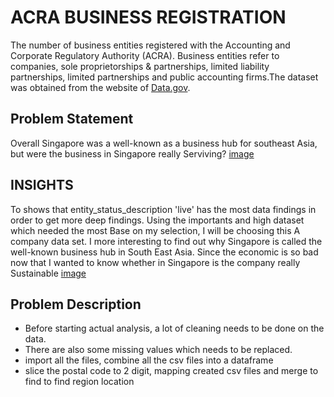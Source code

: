 # ACRA BUSINESS REGISTRATION

The number of business entities registered with the Accounting and Corporate Regulatory Authority (ACRA). Business entities refer to companies, sole proprietorships & partnerships, limited liability partnerships, limited partnerships and public accounting firms.The dataset was obtained from the website of [Data.gov]. 

## Problem Statement
Overall Singapore was a well-known as a business hub for southeast Asia, but were the business in Singapore really Serviving?
[image](https://user-images.githubusercontent.com/74976732/126266711-4c01b85c-3e55-44a0-9bb8-e50d1b35b4df.png)

## INSIGHTS
To shows that entity_status_description 'live' has the most data findings in order to get more deep findings. Using the importants and high dataset which needed the most
Base on my selection, I will be choosing this A company data set. I more interesting to find out why Singapore is called the well-known business hub in South East Asia.
Since the economic is so bad now that I wanted to know whether in Singapore is the company really Sustainable
[image](https://user-images.githubusercontent.com/74976732/126267489-914b2eda-89f8-4450-9250-a6edc1519023.png)

## Problem Description 
* Before starting actual analysis, a lot of cleaning needs to be done on the data. 
* There are also some missing values which needs to be replaced. 
* import all the files, combine all the csv files into a dataframe
* slice the postal code to 2 digit, mapping created csv files and merge to find to find region location


[Data.gov]:https://data.gov.sg/dataset/entities-with-unique-entity-number?resource_id=39201285-b73e-487a-a971-3a12d34ab8d9

